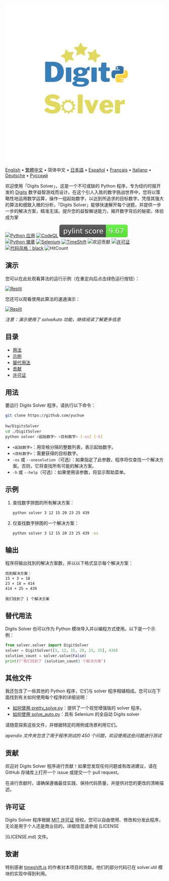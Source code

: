 <p align="center">
    <picture>
      <img 
        src="https://raw.githubusercontent.com/yuchuehw/DigitsSolver/main/new_logo.png" 
        alt="Digits Solver 图标"
        width="500"
       />
    </picture>
<p>

[English](README.md)
 • [繁體中文](README_zh-TW.md)
 • 简体中文
 • [日本語](README_ja.md)
 • [Español](README_es.md)
 • [Français](README_fr.md)
 • [Italiano](README_it.md)
 • [Deutsche](README_de.md)
 • [Русский](README_ru.md)

欢迎使用「Digits Solver」，这是一个不可或缺的 Python 程序，专为纽约时报开发的 [Digits](https://www.nytimes.com/games/digits) 数字益智游戏而设计。在这个引人入胜的数字挑战世界中，您将以策略性地运用数学运算，操作一组起始数字，以达到所追求的目标数字。凭借其强大的算法和细致入微的分析，「Digits Solver」能够快速解开每个谜题，并提供一步一步的解决方案，精准无误。提升您的益智解谜能力，揭开数字背后的秘密。体验成为掌

[![Python 应用](https://github.com/yuchuehw/DigitsSolver/actions/workflows/python-app.yml/badge.svg)](https://github.com/yuchuehw/DigitsSolver/actions/workflows/python-app.yml)
[![CodeQL](https://github.com/yuchuehw/DigitsSolver/actions/workflows/github-code-scanning/codeql/badge.svg)](https://github.com/yuchuehw/DigitsSolver/actions/workflows/github-code-scanning/codeql)
[![PyLint 分数](https://raw.githubusercontent.com/yuchuehw/DigitsSolver/main/pylint_badge.svg)](pylint.out)
<br>
[![Python 徽章](https://img.shields.io/badge/Python-3776AB?style=flat&for-the-badge&logo=python&logoColor=white)](https://www.python.org/)
[![Selenium](https://img.shields.io/badge/Selenium-grey.svg?style=flat&logo=selenium)](https://www.selenium.dev/)
[![TimeShift](https://img.shields.io/badge/TimeShift.js-grey.svg?style=flat&logo=javascript)](https://github.com/plaa/TimeShift-js)
![欢迎贡献](https://img.shields.io/badge/contributions-welcome-brightgreen.svg?style=flat&color=pink)
[![许可证](https://img.shields.io/github/license/yuchuehw/DigitsSolver?style=flat&color=yellow)](LICENSE.md)
[![代码风格：black](https://img.shields.io/badge/code%20style-black-000000.svg)](https://github.com/psf/black)
![HitCount](https://hits.dwyl.com/yuchuehw/DigitsSolver.svg?style=flat)

## 演示
您可以在此处观看算法的运行示例（在重定向后点击绿色运行按钮）：

[![Replit](https://img.shields.io/badge/演示-REPL.IT-purple.svg?style=flat&logo=replit)](https://replit.com/@yuchuehw/DigitsSolver)

您还可以观看使用此算法的速通演示：

[![Replit](https://img.shields.io/badge/演示-YOUTUBE-purple.svg?style=flat&logo=youtube)](https://www.youtube.com/watch?v=se2OdZnEHHA)

*注意：演示使用了 solveAuto 功能，继续阅读了解更多信息*
## 目录
- [用法](#用法)
- [示例](#示例)
- [替代用法](#替代用法)
- [贡献](#贡献)
- [许可证](#许可证)


## 用法

要运行 Digits Solver 程序，请执行以下命令：

```bash
git clone https://github.com/yuchue

hw/DigitsSolver
cd ./DigitSolver
python solver <起始数字> <目标数字> [-os] [-h]
```

- `<起始数字>`：用空格分隔的整数列表，表示起始数字。
- `<目标数字>`：需要获得的目标数字。
- `-os` 或 `--onesolution`（可选）：如果指定了此参数，程序将仅查找一个解决方案。否则，它将查找所有可能的解决方案。
- `-h` 或 `--help`（可选）：如果使用该参数，将显示帮助菜单。

## 示例

1. 查找数字拼图的所有解决方案：
   ```bash
   python solver 3 12 15 20 23 25 439
   ```

2. 仅查找数字拼图的一个解决方案：
   ```bash
   python solver 3 12 15 20 23 25 439 -os
   ```

## 输出

程序将输出找到的解决方案数，并以以下格式显示每个解决方案：

```
找到解决方案：
15 + 3 = 18
23 × 18 = 414
414 + 25 = 439

我们找到了 1 个解决方案
```

## 替代用法
Digits Solver 也可以作为 Python 模块导入并以编程方式使用。以下是一个示例：

```python
from solver.solver import DigitSolver
solver = DigitSolver([3, 12, 15, 20, 23, 25], 439)
solution_count = solver.solve(False)
print(f"我们找到了 {solution_count} 个解决方案")
```

## 其他文件

我还包含了一些其他的 Python 程序，它们与 solver 程序相辅相成。您可以在下面找到有关如何使用每个程序的详细说明：

- [如何使用 pretty_solve.py](reference/prettySolve.md)：提供了一个视觉增强版的 solver 程序。
- [如何使用 solve_auto.py](reference/solveAuto.md)：具有 Selenium 的全自动 Digits solver

请随意探索这些文件，并根据特定的用例或场景利用它们。

*apendix 文件夹包含了用于程序测试的 450 个问题，欢迎使用这些问题进行测试*

## 贡献

欢迎对 Digits Solver 程序进行贡献！如果您发现任何问题或有改进建议，请在 GitHub 存储库上打开一个 issue 或提交一个 pull request。

在进行贡献时，请确保遵循最佳实践、保持代码质量，并提供对您的更改的清晰描述。


## 许可证

Digits Solver 程序根据 [MIT 许可证](https://choosealicense.com/licenses/mit/) 授权。您可以自由使用、修改和分发此程序，无论是用于个人还是商业目的。详细信息请参阅 [LICENSE

](LICENSE.md) 文件。

## 致谢

特别感谢 [timeshift.js](https://github.com/plaa/TimeShift-js) 的作者对本项目的贡献。他们的部分代码已在 solver.util 模块的实现中得到利用。
